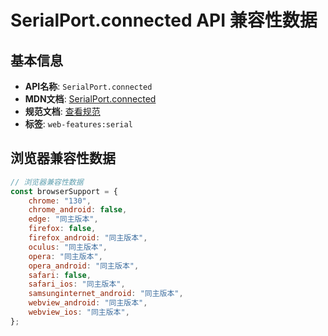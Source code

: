 # SerialPort.connected API 兼容性数据

## 基本信息

- **API名称**: `SerialPort.connected`
- **MDN文档**: [SerialPort.connected](https://developer.mozilla.org/docs/Web/API/SerialPort/connected)
- **规范文档**: [查看规范](https://wicg.github.io/serial/#dom-serialport-connected)
- **标签**: `web-features:serial`

## 浏览器兼容性数据

```javascript
// 浏览器兼容性数据
const browserSupport = {
    chrome: "130",
    chrome_android: false,
    edge: "同主版本",
    firefox: false,
    firefox_android: "同主版本",
    oculus: "同主版本",
    opera: "同主版本",
    opera_android: "同主版本",
    safari: false,
    safari_ios: "同主版本",
    samsunginternet_android: "同主版本",
    webview_android: "同主版本",
    webview_ios: "同主版本",
};

```

